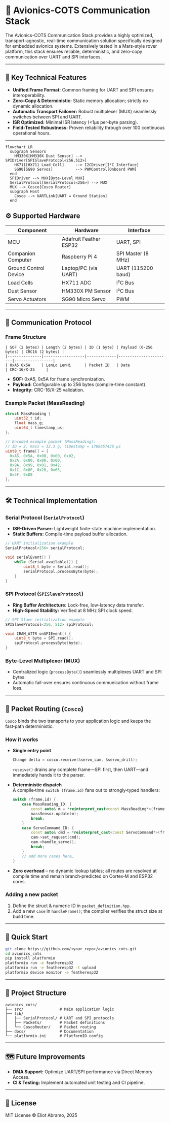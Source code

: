 # 🚀 Avionics-COTS Communication Stack

The Avionics-COTS Communication Stack provides a highly optimized, transport-agnostic, real-time communication solution specifically designed for embedded avionics systems. Extensively tested in a Mars-style rover platform, this stack ensures reliable, deterministic, and zero-copy communication over UART and SPI interfaces.

---

## 🌟 Key Technical Features

- **Unified Frame Format:** Common framing for UART and SPI ensures interoperability.
- **Zero-Copy & Deterministic:** Static memory allocation; strictly no dynamic allocation.
- **Automatic Transport Failover:** Robust multiplexer (MUX) seamlessly switches between SPI and UART.
- **ISR Optimized:** Minimal ISR latency (<1µs per-byte parsing).
- **Field-Tested Robustness:** Proven reliability through over 100 continuous operational hours.

---


```mermaid
flowchart LR
  subgraph Sensors
    HM330X[HM330X Dust Sensor] --> SPIDriver[SPISlaveProtocol<256,512>]
    HX711[HX711 Load Cell]     --> I2CDriver[I²C Interface]
    SG90[SG90 Servos]          --> PWMControl[Onboard PWM]
  end
  SPIDriver --> MUX[Byte-Level MUX]
  SerialProtocol[SerialProtocol<256>] --> MUX
  MUX --> Cosco[Cosco Router]
  subgraph Host
    Cosco --> UARTLink[UART ↔ Ground Station]
  end

```

## ⚙️ Supported Hardware

| Component             | Hardware                   | Interface             |
|-----------------------|----------------------------|-----------------------|
| MCU                   | Adafruit Feather ESP32     | UART, SPI             |
| Companion Computer    | Raspberry Pi 4             | SPI Master (8 MHz)    |
| Ground Control Device | Laptop/PC (via UART)       | UART (115200 baud)    |
| Load Cells            | HX711 ADC                  | I²C Bus               |
| Dust Sensor           | HM330X PM Sensor           | I²C Bus               |
| Servo Actuators       | SG90 Micro Servo           | PWM                   |

---

## 📡 Communication Protocol

### Frame Structure
```
| SOF (2 bytes) | Length (2 bytes) | ID (1 byte) | Payload (0-256 bytes) | CRC16 (2 bytes) |
|---------------|------------------|-------------|-----------------------|-----------------|
| 0xA5 0x5A     | LenLo LenHi      | Packet ID   | Data                  | CRC-16/X-25     |
```
- **SOF:** 0xA5, 0x5A for frame synchronization.
- **Payload:** Configurable up to 256 bytes (compile-time constant).
- **Integrity:** CRC-16/X-25 validation.

### Example Packet (MassReading)

```cpp
struct MassReading {
    uint32_t id;
    float mass_g;
    uint64_t timestamp_us;
};

// Encoded example packet (MassReading):
// ID = 2, mass = 32.3 g, timestamp = 1708657436 µs
uint8_t frame[] = {
  0xA5, 0x5A, 0x0B, 0x00, 0x02,
  0x2A, 0x00, 0x00, 0x00,
  0x9A, 0x99, 0x01, 0x42,
  0x1C, 0x8F, 0x20, 0x65,
  0x5F, 0xD8
};
```

---

## 🛠️ Technical Implementation

### Serial Protocol (`SerialProtocol`)
- **ISR-Driven Parser:** Lightweight finite-state machine implementation.
- **Static Buffers:** Compile-time payload buffer allocation.

```cpp
// UART initialization example
SerialProtocol<256> serialProtocol;

void serialEvent() {
    while (Serial.available()) {
        uint8_t byte = Serial.read();
        serialProtocol.processByte(byte);
    }
}
```

### SPI Protocol (`SPISlaveProtocol`)
- **Ring Buffer Architecture:** Lock-free, low-latency data transfer.
- **High-Speed Stability:** Verified at 8 MHz SPI clock speed.

```cpp
// SPI Slave initialization example
SPISlaveProtocol<256, 512> spiProtocol;

void IRAM_ATTR onSPIEvent() {
    uint8_t byte = SPI.read();
    spiProtocol.processByte(byte);
}
```

### Byte-Level Multiplexer (MUX)
- Centralized logic (`processByte()`) seamlessly multiplexes UART and SPI bytes.
- Automatic fail-over ensures continuous communication without frame loss.

---

## 🔀 Packet Routing (`Cosco`)

`Cosco` binds the two transports to your application logic and keeps the fast‑path deterministic.

### How it works
* **Single entry point**  
  ```cpp
  Change delta = cosco.receive(&servo_cam, &servo_drill);
  ```
  `receive()` drains any complete frame—SPI first, then UART—and immediately hands it to the parser.

* **Deterministic dispatch**  
  A compile‑time `switch (frame.id)` fans out to strongly‑typed handlers:

  ```cpp
  switch (frame.id) {
      case MassReading_ID: {
          const auto& m = *reinterpret_cast<const MassReading*>(frame.payload.data());
          massSensor.update(m);
          break;
      }
      case ServoCommand_ID: {
          const auto& cmd = *reinterpret_cast<const ServoCommand*>(frame.payload.data());
          cam->set_request(cmd);
          cam->handle_servo();
          break;
      }
      // add more cases here…
  }
  ```

* **Zero overhead** – no dynamic lookup tables; all routes are resolved at compile time and remain branch‑predicted on Cortex‑M and ESP32 cores.

### Adding a new packet
1. Define the struct & numeric ID in `packet_definition.hpp`.
2. Add a new `case` in `handleFrame()`; the compiler verifies the struct size at build time.

---

## 🚀 Quick Start

```sh
git clone https://github.com/<your_repo>/avionics_cots.git
cd avionics_cots
pip install platformio
platformio run -e featheresp32
platformio run -e featheresp32 -t upload
platformio device monitor -e featheresp32
```

---

## 📂 Project Structure
```
avionics_cots/
├── src/                # Main application logic
├── lib/
│   ├── SerialProtocol/ # UART and SPI protocols
│   ├── Packets/        # Packet definitions
│   └── CoscoRouter/    # Packet routing
├── docs/               # Documentation
└── platformio.ini      # PlatformIO config
```

---

## 🗺️ Future Improvements
- **DMA Support:** Optimize UART/SPI performance via Direct Memory Access.
- **CI & Testing:** Implement automated unit testing and CI pipeline.

---

## 📄 License

MIT License © Eliot Abramo, 2025
